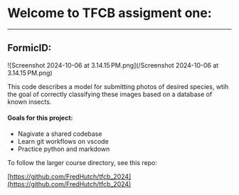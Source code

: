 # Welcome to TFCB assigment one:

---

## FormicID:

![Screenshot 2024-10-06 at 3.14.15 PM.png](/Screenshot 2024-10-06 at 3.14.15 PM.png)

This code describes a model for submitting photos of desired species, wtih the goal of correctly classifying these images based on a database of known insects. 

#### Goals for this project:

- Nagivate a shared codebase 
- Learn git workflows on vscode 
- Practice python and markdown 



To follow the larger course directory, see this repo:

[https://github.com/FredHutch/tfcb_2024](https://github.com/FredHutch/tfcb_2024)



